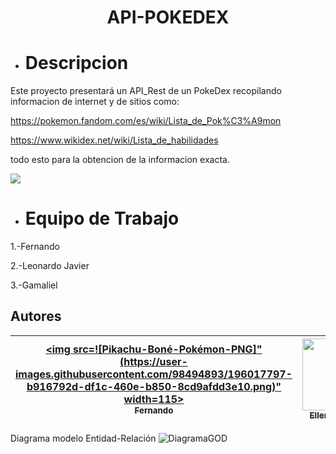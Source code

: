 <h1 align="center" zise=20> API-POKEDEX </h1>

* <h1 aling="center" zise=15> Descripcion </h1>

Este proyecto presentará un API_Rest de un PokeDex recopilando informacion de internet y de sitios como:

https://pokemon.fandom.com/es/wiki/Lista_de_Pok%C3%A9mon
    
https://www.wikidex.net/wiki/Lista_de_habilidades


todo esto para la obtencion de la informacion exacta.

<p align="left">
    <img src="https://img.shields.io/badge/STATUS-EN%20DESAROLLO-green">
</p>

* <h1 aling="center" zise=15> Equipo de Trabajo </h1>

1.-Fernando

2.-Leonardo Javier

3.-Gamaliel

## Autores

| [<img src=![Pikachu-Boné-Pokémon-PNG]"(https://user-images.githubusercontent.com/98494893/196017797-b916792d-df1c-460e-b850-8cd9afdd3e10.png)" width=115><br><sub>Fernando</sub>](https://github.com/Fernandodani) | [<img src="https://avatars.githubusercontent.com/u/71970858?v=4" width=115><br><sub>Ellen Pimentel</sub>]([https://github.com/guilhermeonrails](https://github.com/ellenpimentel)) |  [<img src="https://avatars.githubusercontent.com/u/91544872?v=4" width=115><br><sub>Génesys Rondón</sub>](https://github.com/genesysaluralatam) |
| :---: | :---: | :---: |

Diagrama modelo Entidad-Relación
![DiagramaGOD](https://user-images.githubusercontent.com/98494893/196014426-30f19a61-8ebc-4fa5-b92b-48e906dc4d16.PNG)



